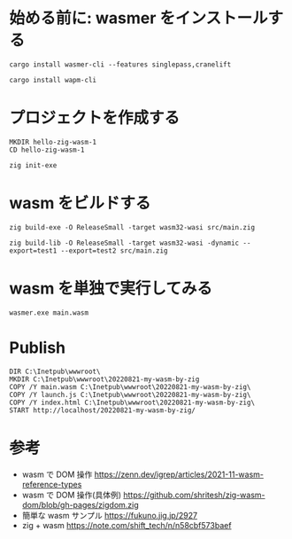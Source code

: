 # 始める前に: wasmer をインストールする

```CMD
cargo install wasmer-cli --features singlepass,cranelift

cargo install wapm-cli
```


# プロジェクトを作成する

```CMD
MKDIR hello-zig-wasm-1
CD hello-zig-wasm-1

zig init-exe
```

# wasm をビルドする

```CMD
zig build-exe -O ReleaseSmall -target wasm32-wasi src/main.zig

zig build-lib -O ReleaseSmall -target wasm32-wasi -dynamic --export=test1 --export=test2 src/main.zig

```

# wasm を単独で実行してみる

```CMD
wasmer.exe main.wasm
```

# Publish

```CMD
DIR C:\Inetpub\wwwroot\
MKDIR C:\Inetpub\wwwroot\20220821-my-wasm-by-zig
COPY /Y main.wasm C:\Inetpub\wwwroot\20220821-my-wasm-by-zig\
COPY /Y launch.js C:\Inetpub\wwwroot\20220821-my-wasm-by-zig\
COPY /Y index.html C:\Inetpub\wwwroot\20220821-my-wasm-by-zig\
START http://localhost/20220821-my-wasm-by-zig/
```

# 参考
* wasm で DOM 操作 https://zenn.dev/igrep/articles/2021-11-wasm-reference-types
* wasm で DOM 操作(具体例) https://github.com/shritesh/zig-wasm-dom/blob/gh-pages/zigdom.zig
* 簡単な wasm サンプル https://fukuno.jig.jp/2927
* zig + wasm https://note.com/shift_tech/n/n58cbf573baef

